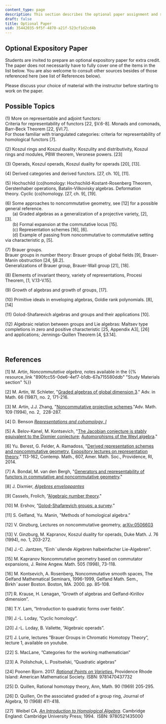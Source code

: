 ```yaml
---
content_type: page
description: This section describes the optional paper assignment and suggested topics.
draft: false
title: Optional Paper
uid: 35442035-9f5f-4870-a21f-523cf1d2cd4b
---
```

## Optional Expository Paper

Students are invited to prepare an optional expository paper for extra credit. The paper does not necessarily have to fully cover one of the items in the list below. You are also welcome to consult other sources besides of those referenced here (see list of References below).  

Please discuss your choice of material with the instructor before starting to work on the paper. 

## Possible Topics

(1) More on representable and adjoint functors:             
Criteria for representability of functors \[22, §V.6-8\]. Monads and comonads, Barr-Beck Theorem \[22, §VI.7\].            
For those familiar with triangulated categories: criteria for representability of homological functors \[7\].    

(2) Koszul rings and Koszul duality: Koszulity and distributivity, Koszul rings and modules, PBW theorem, Veronese powers. \[23\]    

(3) Operads, Koszul operads, Koszul duality for operads \[20\], \[13\].    

(4) Derived categories and derived functors. \[27, ch. 10\], \[11\].    

(5) Hochschild (co)homology: Hochschild-Kostant-Rosenberg Theorem, Gerstenhaber operations, Batalin-Vilkovisky algebras. Deformation theory. Cyclic (co)homology. \[27, ch. 9\], \[19\].    

(6) Some approaches to noncommutative geometry, see \[12\] for a possible general reference.                    
      (a) Graded algebras as a generalization of a projective variety, \[2\], \[3\].                    
      (b) Formal expansion at the commutative locus \[15\].                    
      (c) Representation schemes \[16\], \[6\].                    
      (d) Example of passing from noncommutative to commutative setting via characteristic p, \[5\].    

(7) Brauer groups.                    
Brauer groups in number theory: Brauer groups of global fields \[9\], Brauer-Manin obstruction \[24, §8.2\].                    
Generalizations of Brauer group, Brauer-Wall group \[21\], \[18\].    

(8) Elements of invariant theory, variety of representations, Procesi Theorem, \[1, V.13-V.15\].    

(9) Growth of algebras and growth of groups, \[17\].    

(10) Primitive ideals in enveloping algebras, Goldie rank polynomials. \[8\], \[14\]    

(11) Golod-Shafarevich algebras and groups and their applications \[10\].    

(12) Algebraic relation between groups and Lie algebras: Maltsev type completions in zero and positive characteristic \[25, Appendix A3\], \[26\] and applications; Jennings-Quillen Theorem \[4, §3.14\].

 

## References    

\[1\] M. Artin, *Noncommutative algebra*, notes available in the {{% resource_link "890fcc55-0de6-4ef7-b1db-67a715580ddb" "Study Materials section" %}}

\[2\] M. Artin, W. Schleter, "[Graded algebras of global dimension 3](https://www.sciencedirect.com/science/article/pii/000187088790034X)." Adv. in Math. 66 (1987), no. 2, 171-216.

\[3\] M. Artin, J.J. Zhang, "[Noncommutative projective schemes](https://www.sciencedirect.com/science/article/pii/S0001870884710875)."Adv. Math. 109 (1994), no. 2,  228-287.   

\[4\] D. Benson [*Representations and cohomology, I*](https://www.worldcat.org/title/715181042)

\[5\] A. Belov-Kanel, M. Kontsevich, "[The Jacobian conjecture is stably equivalent to the Dixmier conjecture](https://arxiv.org/abs/math/0512171); [Automorphisms of the Weyl algebra](https://arxiv.org/abs/math/0512169)." 

\[6\] Yu. Berest, G. Felder, A. Ramadoss, "[Derived representation schemes and noncommutative geometry](https://arxiv.org/abs/1304.5314), [Expository lectures on representation theory](https://www.ams.org/books/conm/607/conm607-endmatter.pdf)*."* 113-162, Contemp. Math., 607, Amer. Math. Soc., Providence, RI, 2014.   

\[7\] A. Bondal, M. van den Bergh, "[Generators and representability of functors in commutative and noncommutative geometry](https://arxiv.org/abs/math/0204218)."  

\[8\] J. Dixmier, [*Algebres enveloppantes*](https://www.worldcat.org/title/34319304)  

\[9\] Cassels, Frolich, ”[Algebraic number theory](https://www.worldcat.org/title/34319304)."  

\[10\] M. Ershov, ”[Golod-Shafarevich groups: a survey](https://arxiv.org/abs/1206.0490).”   

\[11\] S. Gelfand, Yu. Manin, ”Methods of homological algebra.”

\[12\] V. Ginzburg, Lectures on noncommutative geometry, [arXiv:0506603](https://arxiv.org/abs/math/0506603)  

\[13\] V. Ginzburg, M. Kapranov, Koszul duality for operads, Duke Math. J. 76 (1994), no. 1, 203-272.   

\[14\] J.-C. Jantzen, ”Einh¨ullende Algebren halbeinfacher Lie-Algebren”.   

\[15\] M. Kapranov Noncommutative geometry based on commutator expansions, J. Reine Angew. Math. 505 (1998), 73-118.   

\[16\] M. Kontsevich, A. Rosenberg, Noncommutative smooth spaces, The Gelfand Mathematical Seminars, 1996-1999, Gelfand Math. Sem., Birkh¨auser Boston. Boston, MA. 2000. pp. 85-108.   

\[17\] R. Krause, H. Lenagan, ”Growth of algebras and Gelfand-Kirillov dimension”.   

\[18\] T.Y. Lam, ”Introduction to quadratic forms over fields”.   

\[19\] J.-L. Loday, ”Cyclic homology”.   

\[20\] J.-L. Loday, B. Vallette, ”Algebraic operads”.   

\[21\] J. Lurie, lectures ”Brauer Groups in Chromatic Homotopy Theory”, lecture 1, available on youtube.   

\[22\] S. MacLane, ”Categories for the working mathematician”   

\[23\] A. Polishchuk, L. Positselski, ”Quadratic algebras”   

\[24\] Poonen Bjorn. 2017. [*Rational Points on Varieties*.](https://www.worldcat.org/title/987437380) Providence Rhode Island: American Mathematical Society. ISBN: 9781470437732

\[25\] D. Quillen, Rational homotopy theory, Ann, Math. 90 (1969) 205-295.   

\[26\] D. Quillen, On the associated graded of a group ring, Journal of Algebra, 10 (1968) 411-418.   

\[27\]  Weibel CA. [*An Introduction to Homological Algebra*](https://www.worldcat.org/title/27935084). Cambridge England: Cambridge University Press; 1994.  ISBN: 9780521435000